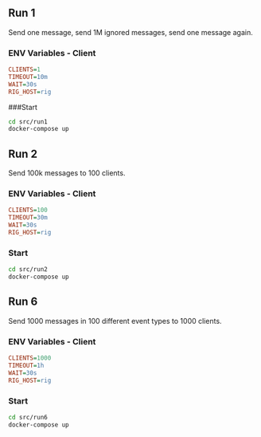 ## Run 1

Send one message, send 1M ignored messages, send one message again.

### ENV Variables - Client
```ini
CLIENTS=1
TIMEOUT=10m
WAIT=30s
RIG_HOST=rig
```

###Start
```bash
cd src/run1
docker-compose up
```

## Run 2

Send 100k messages to 100 clients.

### ENV Variables - Client
```ini
CLIENTS=100
TIMEOUT=30m
WAIT=30s
RIG_HOST=rig
```

### Start
```bash
cd src/run2
docker-compose up
```

## Run 6

Send 1000 messages in 100 different event types to 1000 clients.

### ENV Variables - Client
```ini
CLIENTS=1000
TIMEOUT=1h
WAIT=30s
RIG_HOST=rig
```

### Start
```bash
cd src/run6
docker-compose up
```


